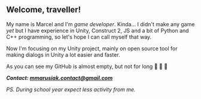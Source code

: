 ## Welcome, traveller!

My name is Marcel and I'm _game developer_. Kinda... I didn't make any game _yet_ but I have experience in Unity, Construct 2, JS and a bit of Python  and C++ programming, so let's hope I can call myself that way.

Now I'm focusing on my Unity project, mainly on open source tool for making dialogs in Unity a lot easier and faster.

As you can see my GitHub is almost empty, but not for long :cowboy_hat_face: :cowboy_hat_face: :cowboy_hat_face: 

***Contact: mmarusiak.contact@gmail.com***

*PS. During school year expect less activity from me.*
